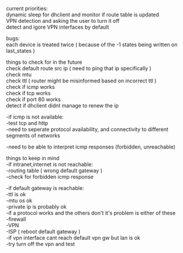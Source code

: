 current priorities:  
        dynamic sleep for dhclient and monitor if route table is updated  
        VPN detection and asking the user to turn it off  
        detect and igore VPN interfaces by default
        
bugs:  
        each device is treated twice ( because of the -1 states being written on last_states )  
  
things to check for in the future  
        check default route src ip ( need to ping that ip specifically )  
        check mtu  
        check ttl ( router might be misinformed based on incorrect ttl )  
        check if icmp works  
        check if tcp works  
        check if port 80 works  
        detect if dhclient didnt manage to renew the ip  

-if icmp is not available:  
    -test tcp and http  
-need to seperate protocol availability, and connectivity to different segments of networks  
  
-need to be able to interpret icmp responses (forbidden, unreachable)  
  
things to keep in mind  
-if intranet,internet is not reachable:  
    -routing table ( wrong default gateway )  
    -check for forbidden icmp response  
  
-if default gateway is reachable:  
    -ttl is ok  
    -mtu os ok  
    -private ip is probably ok  
-if a protocol works and the others don't it's problem is either of these  
    -firewall  
    -VPN  
    -ISP ( reboot default gateway )  
-if vpn interface cant reach default vpn gw but lan is ok  
    -try turn off the vpn and test  

  
